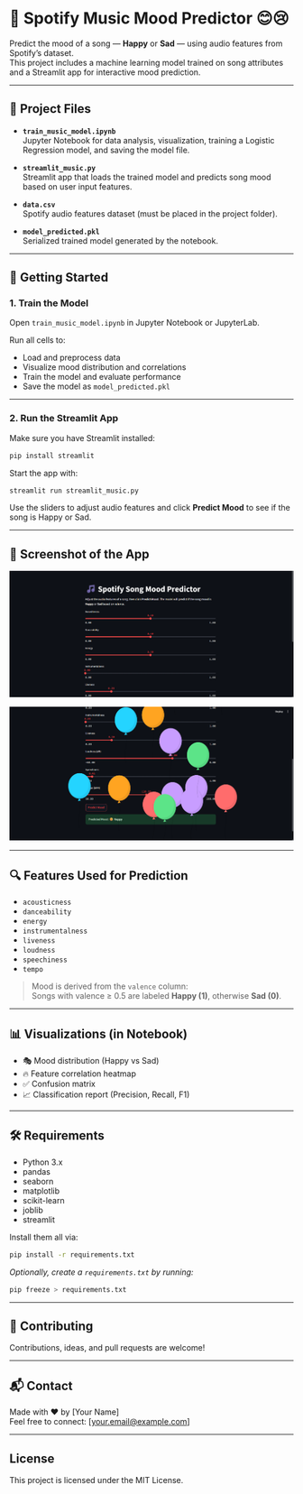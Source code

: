
# 🎵 Spotify Music Mood Predictor 😊😢

Predict the mood of a song — **Happy** or **Sad** — using audio features from Spotify’s dataset.  
This project includes a machine learning model trained on song attributes and a Streamlit app for interactive mood prediction.

---

## 📁 Project Files

- **`train_music_model.ipynb`**  
  Jupyter Notebook for data analysis, visualization, training a Logistic Regression model, and saving the model file.

- **`streamlit_music.py`**  
  Streamlit app that loads the trained model and predicts song mood based on user input features.

- **`data.csv`**  
  Spotify audio features dataset (must be placed in the project folder).

- **`model_predicted.pkl`**  
  Serialized trained model generated by the notebook.

---

## 🚀 Getting Started

### 1. Train the Model

Open `train_music_model.ipynb` in Jupyter Notebook or JupyterLab.

Run all cells to:
- Load and preprocess data  
- Visualize mood distribution and correlations  
- Train the model and evaluate performance  
- Save the model as `model_predicted.pkl`

---

### 2. Run the Streamlit App

Make sure you have Streamlit installed:

```bash
pip install streamlit
```

Start the app with:

```bash
streamlit run streamlit_music.py
```

Use the sliders to adjust audio features and click **Predict Mood** to see if the song is Happy or Sad.

---

## 📸 Screenshot of the App
![alt text](1-1.png)

![alt text](2-1.png)

---


## 🔍 Features Used for Prediction

- `acousticness`
- `danceability`
- `energy`
- `instrumentalness`
- `liveness`
- `loudness`
- `speechiness`
- `tempo`

> Mood is derived from the `valence` column:  
> Songs with valence ≥ 0.5 are labeled **Happy (1)**, otherwise **Sad (0)**.

---

## 📊 Visualizations (in Notebook)

- 🎭 Mood distribution (Happy vs Sad)  
- 🔥 Feature correlation heatmap  
- ✅ Confusion matrix  
- 📈 Classification report (Precision, Recall, F1)

---

## 🛠️ Requirements

- Python 3.x  
- pandas  
- seaborn  
- matplotlib  
- scikit-learn  
- joblib  
- streamlit

Install them all via:

```bash
pip install -r requirements.txt
```

*Optionally, create a `requirements.txt` by running:*

```bash
pip freeze > requirements.txt
```

---

## 🤝 Contributing

Contributions, ideas, and pull requests are welcome!

---

## 📬 Contact

Made with ❤️ by [Your Name]  
Feel free to connect: [your.email@example.com]

---

## License

This project is licensed under the MIT License.
